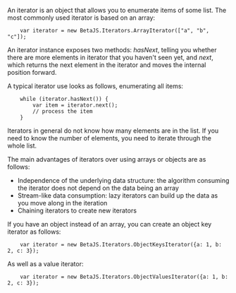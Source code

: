 An iterator is an object that allows you to enumerate items of some list. The most commonly used iterator is based on an array:

```
	var iterator = new BetaJS.Iterators.ArrayIterator(["a", "b", "c"]);
```

An iterator instance exposes two methods: *hasNext*, telling you whether there are more elements in iterator
that you haven't seen yet, and *next*, which returns the next element in the iterator and moves the internal
position forward.

A typical iterator use looks as follows, enumerating all items:

```
	while (iterator.hasNext()) {
		var item = iterator.next();
		// process the item
	}
```

Iterators in general do not know how many elements are in the list. If you need to know the number of elements,
you need to iterate through the whole list.

The main advantages of iterators over using arrays or objects are as follows:
- Independence of the underlying data structure: the algorithm consuming the iterator does not depend on the data being an array
- Stream-like data consumption: lazy iterators can build up the data as you move along in the iteration
- Chaining iterators to create new iterators

If you have an object instead of an array, you can create an object key iterator as follows:

```
	var iterator = new BetaJS.Iterators.ObjectKeysIterator({a: 1, b: 2, c: 3});
```

As well as a value iterator:

```
	var iterator = new BetaJS.Iterators.ObjectValuesIterator({a: 1, b: 2, c: 3});
```
